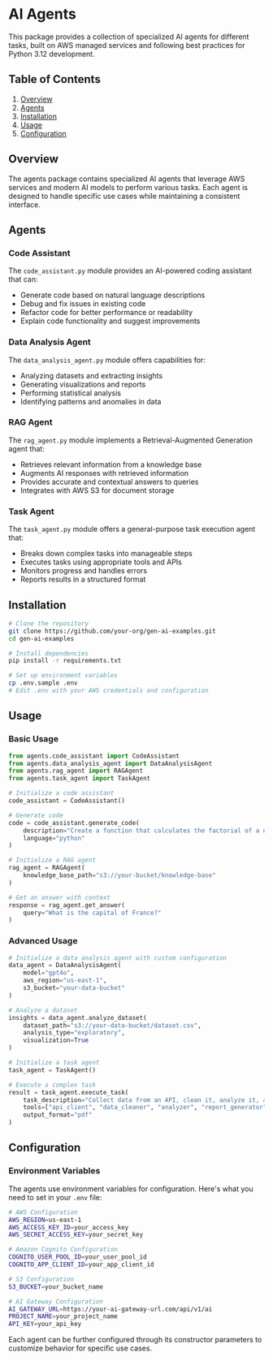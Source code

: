 # AI Agents

This package provides a collection of specialized AI agents for different tasks, built on AWS managed services and following best practices for Python 3.12 development.

## Table of Contents

1. [Overview](#overview)
2. [Agents](#agents)
3. [Installation](#installation)
4. [Usage](#usage)
5. [Configuration](#configuration)

## Overview

The agents package contains specialized AI agents that leverage AWS services and modern AI models to perform various tasks. Each agent is designed to handle specific use cases while maintaining a consistent interface.

## Agents

### Code Assistant

The `code_assistant.py` module provides an AI-powered coding assistant that can:

- Generate code based on natural language descriptions
- Debug and fix issues in existing code
- Refactor code for better performance or readability
- Explain code functionality and suggest improvements

### Data Analysis Agent

The `data_analysis_agent.py` module offers capabilities for:

- Analyzing datasets and extracting insights
- Generating visualizations and reports
- Performing statistical analysis
- Identifying patterns and anomalies in data

### RAG Agent

The `rag_agent.py` module implements a Retrieval-Augmented Generation agent that:

- Retrieves relevant information from a knowledge base
- Augments AI responses with retrieved information
- Provides accurate and contextual answers to queries
- Integrates with AWS S3 for document storage

### Task Agent

The `task_agent.py` module offers a general-purpose task execution agent that:

- Breaks down complex tasks into manageable steps
- Executes tasks using appropriate tools and APIs
- Monitors progress and handles errors
- Reports results in a structured format

## Installation

```bash
# Clone the repository
git clone https://github.com/your-org/gen-ai-examples.git
cd gen-ai-examples

# Install dependencies
pip install -r requirements.txt

# Set up environment variables
cp .env.sample .env
# Edit .env with your AWS credentials and configuration
```

## Usage

### Basic Usage

```python
from agents.code_assistant import CodeAssistant
from agents.data_analysis_agent import DataAnalysisAgent
from agents.rag_agent import RAGAgent
from agents.task_agent import TaskAgent

# Initialize a code assistant
code_assistant = CodeAssistant()

# Generate code
code = code_assistant.generate_code(
    description="Create a function that calculates the factorial of a number",
    language="python"
)

# Initialize a RAG agent
rag_agent = RAGAgent(
    knowledge_base_path="s3://your-bucket/knowledge-base"
)

# Get an answer with context
response = rag_agent.get_answer(
    query="What is the capital of France?"
)
```

### Advanced Usage

```python
# Initialize a data analysis agent with custom configuration
data_agent = DataAnalysisAgent(
    model="gpt4o",
    aws_region="us-east-1",
    s3_bucket="your-data-bucket"
)

# Analyze a dataset
insights = data_agent.analyze_dataset(
    dataset_path="s3://your-data-bucket/dataset.csv",
    analysis_type="exploratory",
    visualization=True
)

# Initialize a task agent
task_agent = TaskAgent()

# Execute a complex task
result = task_agent.execute_task(
    task_description="Collect data from an API, clean it, analyze it, and generate a report",
    tools=["api_client", "data_cleaner", "analyzer", "report_generator"],
    output_format="pdf"
)
```

## Configuration

### Environment Variables

The agents use environment variables for configuration. Here's what you need to set in your `.env` file:

```bash
# AWS Configuration
AWS_REGION=us-east-1
AWS_ACCESS_KEY_ID=your_access_key
AWS_SECRET_ACCESS_KEY=your_secret_key

# Amazon Cognito Configuration
COGNITO_USER_POOL_ID=your_user_pool_id
COGNITO_APP_CLIENT_ID=your_app_client_id

# S3 Configuration
S3_BUCKET=your_bucket_name

# AI Gateway Configuration
AI_GATEWAY_URL=https://your-ai-gateway-url.com/api/v1/ai
PROJECT_NAME=your_project_name
API_KEY=your_api_key
```

Each agent can be further configured through its constructor parameters to customize behavior for specific use cases.
